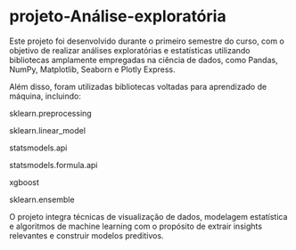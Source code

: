 # projeto-Análise-exploratória
Este projeto foi desenvolvido durante o primeiro semestre do curso, com o objetivo de realizar análises exploratórias e estatísticas utilizando bibliotecas amplamente empregadas na ciência de dados, como Pandas, NumPy, Matplotlib, Seaborn e Plotly Express.

Além disso, foram utilizadas bibliotecas voltadas para aprendizado de máquina, incluindo:

sklearn.preprocessing

sklearn.linear_model

statsmodels.api

statsmodels.formula.api

xgboost

sklearn.ensemble

O projeto integra técnicas de visualização de dados, modelagem estatística e algoritmos de machine learning com o propósito de extrair insights relevantes e construir modelos preditivos.

